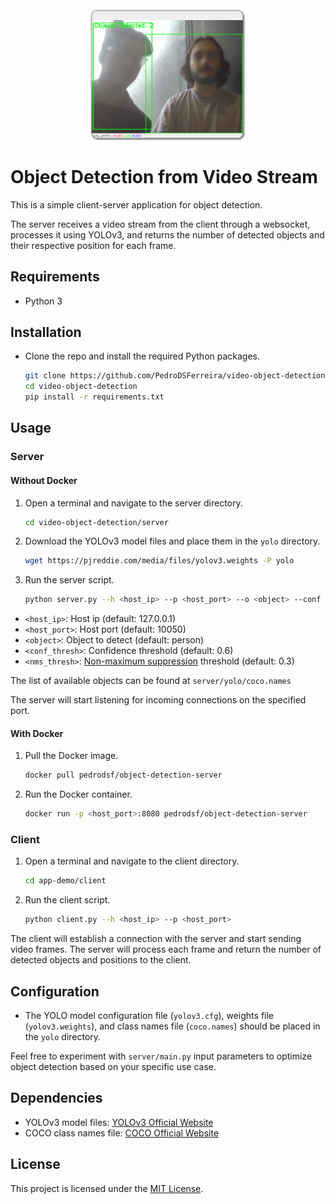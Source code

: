 <div align="center">
  <img src="demo.png" align="center" style="width: 50%" />
</div>

# Object Detection from Video Stream

  This is a simple client-server application for object detection.
  
  The server receives a video stream from the client through a websocket, processes it using YOLOv3, and returns the number of detected objects and their respective position for each frame.

## Requirements

- Python 3

## Installation

- Clone the repo and install the required Python packages.

  ```bash
  git clone https://github.com/PedroDSFerreira/video-object-detection.git
  cd video-object-detection
  pip install -r requirements.txt
  ```

## Usage

### Server

#### Without Docker

1. Open a terminal and navigate to the server directory.

   ```bash
   cd video-object-detection/server
   ```

2. Download the YOLOv3 model files and place them in the `yolo` directory.

   ```bash
   wget https://pjreddie.com/media/files/yolov3.weights -P yolo
   ```

3. Run the server script.

   ```bash
   python server.py --h <host_ip> --p <host_port> --o <object> --conf <conf_thresh> --nms <nms_thresh>
   ```

- `<host_ip>`: Host ip (default: 127.0.0.1)
- `<host_port>`: Host port (default: 10050)
- `<object>`: Object to detect (default: person)
- `<conf_thresh>`: Confidence threshold (default: 0.6)
- `<nms_thresh>`: [Non-maximum suppression](https://www.tasq.ai/glossary/non-maximum-suppression/) threshold (default: 0.3)

The list of available objects can be found at `server/yolo/coco.names`

The server will start listening for incoming connections on the specified port.

#### With Docker

1. Pull the Docker image.

   ```bash
   docker pull pedrodsf/object-detection-server
   ```

2. Run the Docker container.

   ```bash
   docker run -p <host_port>:8080 pedrodsf/object-detection-server
   ```

### Client

1. Open a terminal and navigate to the client directory.

   ```bash
   cd app-demo/client
   ```

2. Run the client script.

   ```bash
   python client.py --h <host_ip> --p <host_port>
   ```

The client will establish a connection with the server and start sending video frames. The server will process each frame and return the number of detected objects and positions to the client.

## Configuration

- The YOLO model configuration file (`yolov3.cfg`), weights file (`yolov3.weights`), and class names file (`coco.names`) should be placed in the `yolo` directory.

Feel free to experiment with `server/main.py` input parameters to optimize object detection based on your specific use case.

## Dependencies

- YOLOv3 model files: [YOLOv3 Official Website](https://pjreddie.com/darknet/yolo/)
- COCO class names file: [COCO Official Website](https://cocodataset.org/#home)

## License

This project is licensed under the [MIT License](LICENSE).
